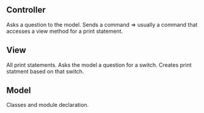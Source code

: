 ## Controller

Asks a question to the model.
Sends a command => usually a command that accesses a view method for a print statement. 

## View

All print statements.
Asks the model a question for a switch. 
Creates print statment based on that switch. 

## Model 

Classes and module declaration. 